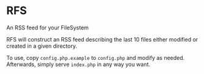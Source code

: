 # RFS
An RSS feed for your FileSystem

RFS will construct an RSS feed describing the last 10 files either modified or 
created in a given directory. 

To use, copy `config.php.example` to `config.php` and modify as needed. Afterwards,
simply serve `index.php` in any way you want.
